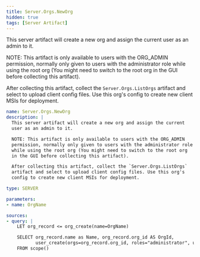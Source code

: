 ```yaml
---
title: Server.Orgs.NewOrg
hidden: true
tags: [Server Artifact]
---
```


This server artifact will create a new org and assign the current
user as an admin to it.

NOTE: This artifact is only available to users with the ORG_ADMIN
permission, normally only given to users with the administrator role
while using the root org (You might need to switch to the root org
in the GUI before collecting this artifact).

After collecting this artifact, collect the `Server.Orgs.ListOrgs`
artifact and select to upload client config files. Use this org's
config to create new client MSIs for deployment.


```yaml
name: Server.Orgs.NewOrg
description: |
  This server artifact will create a new org and assign the current
  user as an admin to it.

  NOTE: This artifact is only available to users with the ORG_ADMIN
  permission, normally only given to users with the administrator role
  while using the root org (You might need to switch to the root org
  in the GUI before collecting this artifact).

  After collecting this artifact, collect the `Server.Orgs.ListOrgs`
  artifact and select to upload client config files. Use this org's
  config to create new client MSIs for deployment.

type: SERVER

parameters:
- name: OrgName

sources:
- query: |
    LET org_record <= org_create(name=OrgName)

    SELECT org_record.name as Name, org_record.org_id AS OrgId,
           user_create(orgs=org_record.org_id, roles="administrator", user=whoami()) AS AdminUser
    FROM scope()

```
